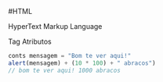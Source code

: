 #HTML

HyperText Markup Language

Tag
Atributos
```js
conts mensagem = "Bom te ver aqui!"
alert(mensagem) + (10 * 100) + " abracos")
// bom te ver aqui! 1000 abracos
